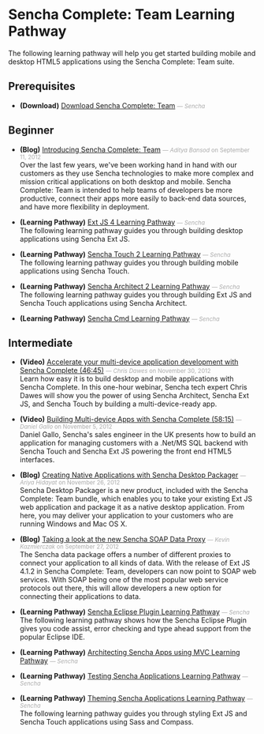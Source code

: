 # Sencha Complete: Team Learning Pathway
The following learning pathway will help you get started building mobile and desktop HTML5 applications using the Sencha Complete: Team suite.


## Prerequisites

- **(Download)** [Download Sencha Complete: Team](http://www.sencha.com/products/complete-team/evaluate) <small style='color:#aaa;'>&mdash; _Sencha_</small>    
    

## Beginner

- **(Blog)** [Introducing Sencha Complete: Team](http://www.sencha.com/blog/introducing-sencha-complete-team/) <small style='color:#aaa;'>&mdash; _Aditya Bansod_ on September 11, 2012</small>    
    Over the last few years, we've been working hand in hand with our customers as they use Sencha technologies to make more complex and mission critical applications on both desktop and mobile. Sencha Complete: Team is intended to help teams of developers be more productive, connect their apps more easily to back-end data sources, and have more flexibility in deployment.

- **(Learning Pathway)** [Ext JS 4 Learning Pathway](http://www.sencha.com/learn/extjs4-learning-pathway) <small style='color:#aaa;'>&mdash; _Sencha_</small>    
    The following learning pathway guides you through building desktop applications using Sencha Ext JS.

- **(Learning Pathway)** [Sencha Touch 2 Learning Pathway](http://www.sencha.com/learn/touch2-learning-pathway) <small style='color:#aaa;'>&mdash; _Sencha_</small>    
    The following learning pathway guides you through building mobile applications using Sencha Touch.

- **(Learning Pathway)** [Sencha Architect 2 Learning Pathway](http://www.sencha.com/learn/architect2-learning-pathway) <small style='color:#aaa;'>&mdash; _Sencha_</small>    
    The following learning pathway guides you through building Ext JS and Sencha Touch applications using Sencha Architect.

- **(Learning Pathway)** [Sencha Cmd Learning Pathway](http://www.sencha.com/learn/cmd-learning-pathway) <small style='color:#aaa;'>&mdash; _Sencha_</small>    
    

## Intermediate

- **(Video)** [Accelerate your multi-device application development with Sencha Complete (46:45)](http://vimeo.com/54618369) <small style='color:#aaa;'>&mdash; _Chris Dawes_ on November 30, 2012</small>    
    Learn how easy it is to build desktop and mobile applications with Sencha Complete. In this one-hour webinar, Sencha tech expert Chris Dawes will show you the power of using Sencha Architect, Sencha Ext JS, and Sencha Touch by building a multi-device-ready app.

- **(Video)** [Building Multi-device Apps with Sencha Complete (58:15)](http://vimeo.com/52871577) <small style='color:#aaa;'>&mdash; _Daniel Gallo_ on November 5, 2012</small>    
    Daniel Gallo, Sencha's sales engineer in the UK presents how to build an application for managing customers with a .Net/MS SQL backend with Sencha Touch and Sencha Ext JS powering the front end HTML5 interfaces.

- **(Blog)** [Creating Native Applications with Sencha Desktop Packager](http://www.sencha.com/blog/creating-native-applications-with-sencha-desktop-packager/) <small style='color:#aaa;'>&mdash; _Ariya Hidayat_ on November 26, 2012</small>    
    Sencha Desktop Packager is a new product, included with the Sencha Complete: Team bundle, which enables you to take your existing Ext JS web application and package it as a native desktop application. From here, you may deliver your application to your customers who are running Windows and Mac OS X.

- **(Blog)** [Taking a look at the new Sencha SOAP Data Proxy](http://www.sencha.com/blog/taking-a-look-at-the-new-sencha-soap-data-proxy/) <small style='color:#aaa;'>&mdash; _Kevin Kazmierczak_ on September 27, 2012</small>    
    The Sencha data package offers a number of different proxies to connect your application to all kinds of data. With the release of Ext JS 4.1.2 in Sencha Complete: Team, developers can now point to SOAP web services. With SOAP being one of the most popular web service protocols out there, this will allow developers a new option for connecting their applications to data.

- **(Learning Pathway)** [Sencha Eclipse Plugin Learning Pathway](http://www.sencha.com/blog/using-sencha-cmd-and-the-sencha-eclipse-plugin-together/) <small style='color:#aaa;'>&mdash; _Sencha_</small>    
    The following learning pathway shows how the Sencha Eclipse Plugin gives you code assist, error checking and type ahead support from the popular Eclipse IDE.

- **(Learning Pathway)** [Architecting Sencha Apps using MVC Learning Pathway](http://www.sencha.com/learn/mvc-learning-pathway) <small style='color:#aaa;'>&mdash; _Sencha_</small>    
    
- **(Learning Pathway)** [Testing Sencha Applications Learning Pathway](http://www.sencha.com/learn/testing-learning-pathway) <small style='color:#aaa;'>&mdash; _Sencha_</small>    
    
- **(Learning Pathway)** [Theming Sencha Applications Learning Pathway](http://www.sencha.com/learn/theming-learning-pathway) <small style='color:#aaa;'>&mdash; _Sencha_</small>    
    The following learning pathway guides you through styling Ext JS and Sencha Touch applications using Sass and Compass.



